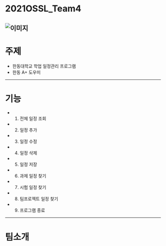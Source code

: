 # 2021OSSL_Team4
![이미지](https://cdn.pixabay.com/photo/2017/06/10/06/39/calender-2389150__340.png)
------------------
# 주제 
- 한동대학교 학업 일정관리 프로그램
- 한동 A+ 도우미 
------------------
# 기능 
- 1. 전체 일정 조회 
- 2. 일정 추가
- 3. 일정 수정 
- 4. 일정 삭제 
- 5. 일정 저장
- 6. 과제 일정 찾기
- 7. 시험 일정 찾기 
- 8. 팀프로젝트 일정 찾기
- 9. 프로그램 종료 
------------------
# 팀소개 

